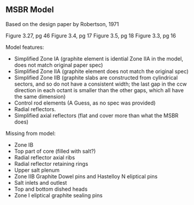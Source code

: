 ## MSBR Model

Based on the design paper by Robertson, 1971

Figure 3.27, pg 46
Figure 3.4, pg 17
Figure 3.5, pg 18
Figure 3.3, pg 16

Model features:
- Simplified Zone IA (graphite element is idential Zone IIA in the model, does not match original paper spec)
- Simplified Zone IIA (graphite element does not match the original spec)
- Simplified Zone IIB (graphite slabs are constructed from cylindrical sectors, and so do not have a consistent width; the last gap in the ccw direction in each octant is smaller than the other gaps, which all have the same dimension)
- Control rod elements (A Guess, as no spec was provided)
- Radial reflectors.
- Simplified axial reflectors (flat and cover more than what the MSBR does)

Missing from model:
- Zone IB
- Top part of core (filled with salt?)
- Radial reflector axial ribs
- Radial reflector retaining rings
- Upper salt plenum
- Zone IIB Graphite Dowel pins and Hastelloy N eliptical pins
- Salt inlets and outlest
- Top and bottom dished heads
- Zone I eliptical graphite sealing pins
